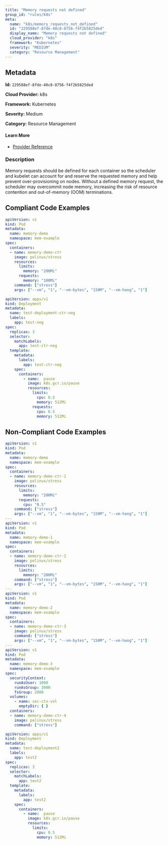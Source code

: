 ```yaml
---
title: "Memory requests not defined"
group_id: "rules/k8s"
meta:
  name: "k8s/memory_requests_not_defined"
  id: "229588ef-8fde-40c8-8756-f4f2b5825ded"
  display_name: "Memory requests not defined"
  cloud_provider: "k8s"
  framework: "Kubernetes"
  severity: "MEDIUM"
  category: "Resource Management"
---
```

## Metadata

**Id:** `229588ef-8fde-40c8-8756-f4f2b5825ded`

**Cloud Provider:** k8s

**Framework:** Kubernetes

**Severity:** Medium

**Category:** Resource Management

#### Learn More

 - [Provider Reference](https://kubernetes.io/docs/tasks/configure-pod-container/assign-memory-resource/)

### Description

 Memory requests should be defined for each container so the scheduler and kubelet can account for and reserve the requested memory and help prevent over-provisioning on nodes. Without a defined memory request, the scheduler may overcommit node memory, increasing the risk of resource contention and out-of-memory (OOM) terminations.


## Compliant Code Examples
```yaml
apiVersion: v1
kind: Pod
metadata:
  name: memory-demo
  namespace: mem-example
spec:
  containers:
  - name: memory-demo-ctr
    image: polinux/stress
    resources:
      limits:
        memory: "200Mi"
      requests:
        memory: "100Mi"
    command: ["stress"]
    args: ["--vm", "1", "--vm-bytes", "150M", "--vm-hang", "1"]

```

```yaml
apiVersion: apps/v1
kind: Deployment
metadata:
  name: test-deployment-ctr-neg
  labels:
    app: test-neg
spec:
  replicas: 3
  selector:
    matchLabels:
      app: test-ctr-neg
  template:
    metadata:
      labels:
        app: test-ctr-neg
    spec:
      containers:
        - name:  pause
          image: k8s.gcr.io/pause
          resources:
            limits:
              cpu: 0.5
              memory: 512Mi
            requests:
              cpu: 0.5
              memory: 512Mi

```
## Non-Compliant Code Examples
```yaml
apiVersion: v1
kind: Pod
metadata:
  name: memory-demo
  namespace: mem-example
spec:
  containers:
  - name: memory-demo-ctr-1
    image: polinux/stress
    resources:
      limits:
        memory: "200Mi"
      requests:
        cpu: "0.5"
    command: ["stress"]
    args: ["--vm", "1", "--vm-bytes", "150M", "--vm-hang", "1"]
---
apiVersion: v1
kind: Pod
metadata:
  name: memory-demo-1
  namespace: mem-example
spec:
  containers:
  - name: memory-demo-ctr-2
    image: polinux/stress
    resources:
      limits:
        memory: "200Mi"
    command: ["stress"]
    args: ["--vm", "1", "--vm-bytes", "150M", "--vm-hang", "1"]
---
apiVersion: v1
kind: Pod
metadata:
  name: memory-demo-2
  namespace: mem-example
spec:
  containers:
  - name: memory-demo-ctr-3
    image: polinux/stress
    command: ["stress"]
    args: ["--vm", "1", "--vm-bytes", "150M", "--vm-hang", "1"]
---
apiVersion: v1
kind: Pod
metadata:
  name: memory-demo-3
  namespace: mem-example
spec:
  securityContext:
    runAsUser: 1000
    runAsGroup: 3000
    fsGroup: 2000
  volumes:
    - name: sec-ctx-vol
      emptyDir: { }
  containers:
  - name: memory-demo-ctr-4
    image: polinux/stress
    command: ["stress"]

```

```yaml
apiVersion: apps/v1
kind: Deployment
metadata:
  name: test-deployment2
  labels:
    app: test2
spec:
  replicas: 3
  selector:
    matchLabels:
      app: test2
  template:
    metadata:
      labels:
        app: test2
    spec:
      containers:
        - name:  pause
          image: k8s.gcr.io/pause
          resources:
            limits:
              cpu: 0.5
              memory: 512Mi

```